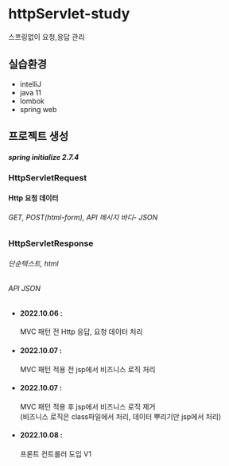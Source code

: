 # httpServlet-study
스프링없이 요청,응답 관리
<div>
<h2>실습환경</h2>
<ul>
<li>intelliJ</li>
<li>java 11</li>
<li>lombok</li>
<li>spring web</li>
</ul>
<h2>프로젝트 생성</h2>
<h5>spring initialize 2.7.4<h5>
</div>
<div>
<h3>HttpServletRequest</h3>
  <h4>Http 요청 데이터</h4> 
  <h6>GET, POST(html-form), API 메시지 바디- JSON<h6>
  </div>
 
<div>
<h3>HttpServletResponse</h3>
  <h6>단순텍스트, html<h6>
  <h6>API JSON<h6>
  </div>
 <div>

<div>
<ul>
<li><h4>2022.10.06 :</h4><span>MVC 패턴 전 Http 응답, 요청 데이터 처리</span></li>
<li><h4>2022.10.07 :</h4><span>MVC 패턴 적용 전 jsp에서 비즈니스 로직 처리</span></li>
<li><h4>2022.10.07 :</h4><span>MVC 패턴 적용 후 jsp에서 비즈니스 로직 제거</span><br><span> (비즈니스 로직은 class파일에서 처리, 데이터 뿌리기만 jsp에서 처리)</span></li>
<li><h4>2022.10.08 :</h4><span>프론트 컨트롤러 도입 V1</span></li>

</ul>


</div>
